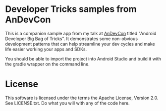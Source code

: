 # Developer Tricks samples from AnDevCon

This is a companion sample app from my talk at [AnDevCon](http://www.andevcon.com/) titled
"Android Developer Big Bag of Tricks".  It demonstrates some non-obvious development patterns
that can help streamline your dev cycles and make life easier working your apps and SDKs.

You should be able to import the project into Android Studio and build it with the gradle
wrapper on the command line.

# License

This software is licensed under the terms the Apache License, Version 2.0.
See LICENSE.txt.  Do what you will with any of the code here.

